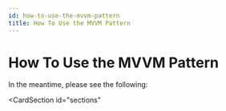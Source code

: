 ```yaml
---
id: how-to-use-the-mvvm-pattern
title: How To Use the MVVM Pattern
---
```



# How To Use the MVVM Pattern

<HelpNeeded/> 

In the meantime, please see the following: 


<CardSection
  id="sections"
>
  <Card
    title="The MVVM Pattern"
    to="/docs/concepts/the-mvvm-pattern/"
    description="Introduction to MVVM."
  />
  <Card
    title="How to use INotifyPropertyChanged"
    to="/docs/guides/data-binding/inotifypropertychanged"
    description="A look at the most important interface in MVVM."
  />

</CardSection>